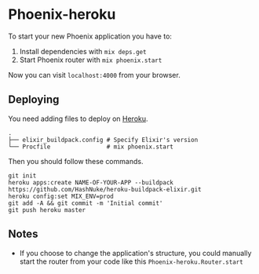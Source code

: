 # Phoenix-heroku

To start your new Phoenix application you have to:

1. Install dependencies with `mix deps.get`
2. Start Phoenix router with `mix phoenix.start`

Now you can visit `localhost:4000` from your browser.

## Deploying

You need adding files to deploy on [Heroku][heroku].

```
.
├── elixir_buildpack.config # Specify Elixir's version
└── Procfile                # mix phoenix.start
```

Then you should follow these commands.

```
git init
heroku apps:create NAME-OF-YOUR-APP --buildpack https://github.com/HashNuke/heroku-buildpack-elixir.git
heroku config:set MIX_ENV=prod
git add -A && git commit -m 'Initial commit'
git push heroku master
```

## Notes

* If you choose to change the application's structure, you could manually start the router from your code like this `Phoenix-heroku.Router.start`

[heroku]: https://www.heroku.com/
